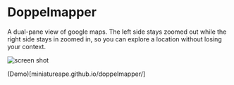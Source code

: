 # Doppelmapper

A dual-pane view of google maps. The left side stays zoomed out while the right side stays in zoomed in, so you can explore a location without losing your context.

![screen shot](/doppelmapper/assets/screenshot.png)

(Demo)[miniatureape.github.io/doppelmapper/]
